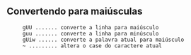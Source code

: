 Convertendo para maiúsculas
---------------------------

         gUU ....... converte a linha para maiúsculo
         guu ....... converte a linha para minúsculo
         gUiw ...... converte a palavra atual para maiúsculo
         ~ ......... altera o case do caractere atual


